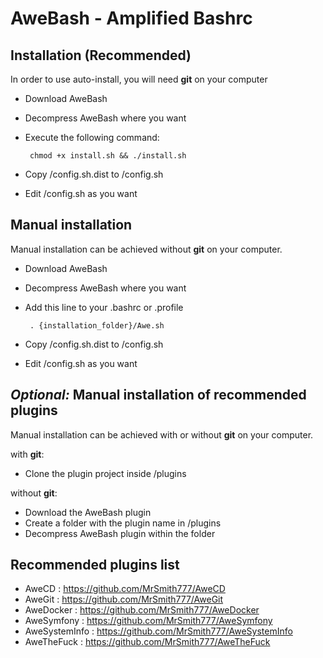 AweBash - Amplified Bashrc
==========================

Installation (Recommended)
--------------------------

In order to use auto-install, you will need **git** on your computer

 - Download AweBash 
 - Decompress AweBash where you want
 - Execute the following command:

        chmod +x install.sh && ./install.sh

 - Copy /config.sh.dist to /config.sh
 - Edit /config.sh as you want
    
Manual installation
-------------------

Manual installation can be achieved without **git** on your computer.

 - Download AweBash 
 - Decompress AweBash where you want
 - Add this line to your .bashrc or .profile

        . {installation_folder}/Awe.sh

 - Copy /config.sh.dist to /config.sh
 - Edit /config.sh as you want

_Optional:_ Manual installation of recommended plugins
------------------------------------------------------

Manual installation can be achieved with or without **git** on your computer.

with **git**:
 - Clone the plugin project inside /plugins

without **git**:
 - Download the AweBash plugin
 - Create a folder with the plugin name in /plugins
 - Decompress AweBash plugin within the folder

Recommended plugins list
------------------------

 - AweCD : https://github.com/MrSmith777/AweCD
 - AweGit : https://github.com/MrSmith777/AweGit
 - AweDocker : https://github.com/MrSmith777/AweDocker
 - AweSymfony : https://github.com/MrSmith777/AweSymfony
 - AweSystemInfo : https://github.com/MrSmith777/AweSystemInfo
 - AweTheFuck : https://github.com/MrSmith777/AweTheFuck